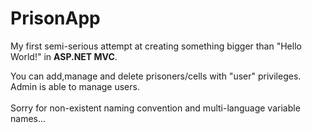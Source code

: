 # PrisonApp

My first semi-serious attempt at creating something bigger than "Hello World!" in <b>ASP.NET MVC</b>.<br/>

You can add,manage and delete prisoners/cells with "user" privileges.<br/>
Admin is able to manage users.<br/>
<br/>
Sorry for non-existent naming convention and multi-language variable names...<br/>
